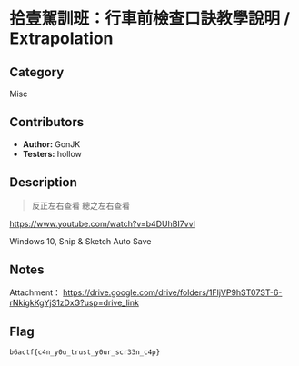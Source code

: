 # 拾壹駕訓班：行車前檢查口訣教學說明 / Extrapolation

## Category

Misc

## Contributors

-   **Author:** GonJK
-   **Testers:** hollow

## Description

> 反正左右查看
> 總之左右查看


https://www.youtube.com/watch?v=b4DUhBI7vvI

Windows 10, Snip & Sketch Auto Save


## Notes

Attachment： https://drive.google.com/drive/folders/1FljVP9hST07ST-6-rNkigkKgYjS1zDxG?usp=drive_link

## Flag

`b6actf{c4n_y0u_trust_y0ur_scr33n_c4p}`
